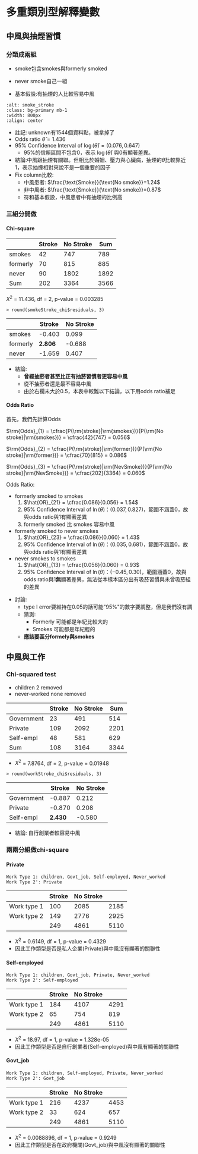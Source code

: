 多重類別型解釋變數
=======================

## 中風與抽煙習慣
### 分類成兩組
- smoke包含smokes與formerly smoked
- never smoke自己一組

- 基本假設:有抽煙的人比較容易中風
```{image} ./two_by_two_table/smoke_stroke.png
:alt: smoke_stroke
:class: bg-primary mb-1
:width: 800px
:align: center
```

- 註記: unknown有1544個資料點，被拿掉了
- Odds ratio $\hat{\theta}=1.436$
- 95% Confidence Interval of $\log{(\hat{\theta})}=(0.076, 0.647)$
   - 95%的信賴區間不包含0，表示 $\log{(\hat{\theta})}$ 與0有顯著差異。
- 結論:中風跟抽煙有關聯。但相比於婚姻、壓力與心臟病，抽煙的$\hat{\theta}$比較靠近$1$，表示抽煙相對來說不是一個重要的因子
- Fix column比較:
   - 中風患者: $\frac{\text{Smoke}}{\text{No smoke}}=1.24$
   - 非中風者: $\frac{\text{Smoke}}{\text{No smoke}}=0.87$
   - 符和基本假設，中風患者中有抽煙的比例高

### 三組分開做
#### Chi-square
|          |Stroke|No Stroke|Sum |
| -------- |------|---------|--- |
| smokes   |42    |747      |789 |
| formerly |70    |815      |885 |
| never    |90    |1802     |1892|
| Sum      |202   |3364     |3566|

$X^2$ = 11.436, df = 2, p-value = 0.003285

`> round(smokeStroke_chi$residuals, 3)`

|          | Stroke   | No Stroke|
| -------- | -------- | -------- |
| smokes   | -0.403   | 0.099    |
| formerly | **2.806**| -0.688   |
| never    | -1.659   | 0.407    |

- 結論: 
   - **曾經抽菸者甚至比正有抽菸習慣者更容易中風**
   - 從不抽菸者還是最不容易中風
   - 由於右欄未大於0.5，本表中較難以下結論，以下用odds ratio補足

#### Odds Ratio
首先，我們先計算Odds

$\rm{Odds}_{1} = \cfrac{P(\rm{stroke}|\rm{smokes})}{P(\rm{No stroke}|\rm{smokes})} = \cfrac{42}{747} = 0.056$ 

$\rm{Odds}_{2} = \cfrac{P(\rm{stroke}|\rm{former})}{P(\rm{No stroke}|\rm{former})} = \cfrac{70}{815} = 0.086$

$\rm{Odds}_{3} = \cfrac{P(\rm{stroke}|\rm{NevSmoke})}{P(\rm{No stroke}|\rm{NevSmoke})} = \cfrac{202}{3364} = 0.060$ 

Odds Ratio:
* formerly smoked to smokes
    1)   $\hat{OR}_{21} = \cfrac{0.086}{0.056} = 1.54$
    2)   95% Confidence Interval of $\ln(θ)： (0.037, 0.827)$，範圍不涵蓋0，故與odds ratio與1有顯著差異
    3)   formerly smoked 比 smokes 容易中風
* formerly smoked to never smokes
    1)   $\hat{OR}_{23} = \cfrac{0.086}{0.060} = 1.43$
    2)   95% Confidence Interval of $\ln(θ)： (0.035, 0.681)$，範圍不涵蓋0，故與odds ratio與1有顯著差異
* never smokes to smokes
    1)   $\hat{OR}_{13} = \cfrac{0.056}{0.060} = 0.93$
    2)   95% Confidence Interval of $\ln(θ)： (-0.45, 0.30)$，範圍涵蓋0，故與odds ratio與1**無**顯著差異，無法從本樣本區分出有吸菸習慣與未曾吸菸組的差異

- 討論: 
   - type I error要維持在0.05的話可能"95%"的數字要調整，但是我們沒有調
   - 猜測: 
      - Formerly 可能都是年紀比較大的
      - Smokes 可能都是年紀輕的
   - **應該要區分formely與smokes**

## 中風與工作
### Chi-squared test
* children 2 removed
* never-worked none removed

|            | Stroke | No Stroke | Sum  |
| ---------- | ------ | --------- | ---- |
| Government | 23     | 491       | 514  |
| Private    | 109    | 2092      | 2201 |
| Self-empl  | 48     | 581       | 629  |
| Sum        | 108    | 3164      | 3344 |

- $X^2$ = 7.8764, df = 2, p-value = 0.01948

`> round(workStroke_chi$residuals, 3)`

|            | Stroke | No Stroke |
| ---------- | ------ | --------- |
| Government | -0.887 | 0.212     |
| Private    | -0.870 | 0.208     |
| Self-empl  | **2.430**| -0.580    |

- 結論: 自行創業者較容易中風

### 兩兩分組做chi-square
#### Private
```
Work Type 1: children, Govt_job, Self-employed, Never_worked
Work Type 2': Private
```
|             |Stroke|No Stroke|    |
| ----------- |------|---------|--- |
| Work type 1 |100   |2085     |2185|
| Work type 2 |149   |2776     |2925|
|             |249   |4861     |5110|
- $X^2$ = 0.6149, df = 1, p-value = 0.4329
- 因此工作類型是否是私人企業(Private)與中風沒有顯著的關聯性

#### Self-employed
```
Work Type 1: children, Govt_job, Private, Never_worked
Work Type 2': Self-employed
```
|             |Stroke|No Stroke|    |
| ----------- |------|---------|--- |
| Work type 1 |184   |4107     |4291|
| Work type 2 |65    |754      |819 |
|             |249   |4861     |5110|
- $X^2$ = 18.97, df = 1, p-value = 1.328e-05
- 因此工作類型是否是自行創業者(Self-employed)與中風有顯著的關聯性

#### Govt_job
```
Work Type 1: children, Self-employed, Private, Never_worked
Work Type 2': Govt_job
```
|             |Stroke|No Stroke|    |
| ----------- |------|---------|--- |
| Work type 1 |216   |4237     |4453|
| Work type 2 |33    |624      |657 |
|             |249   |4861     |5110|
- $X^2$ = 0.0088896, df = 1, p-value = 0.9249
- 因此工作類型是否在政府機關(Govt_job)與中風沒有顯著的關聯性